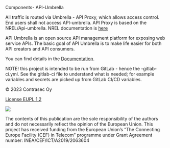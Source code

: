 Components- API-Umbrella

All traffic is routed via Umbrella - API Proxy, which allows access control. End users shall not access API-umbrella. API Proxy is based on the NREL/Api-umbrella. NREL documentation is [here](https://api-umbrella.readthedocs.io/en/latest/)

API Umbrella is an open source API management platform for exposing web service APIs. The basic goal of API Umbrella is to make life easier for both API creators and API consumers. 

You can find details in the [Documentation](https://gitlab.publiccode.solutions/odala-public/documentation/-/tree/main/AccessControl).

NOTE! this project is intended to be run from GitLab - hence the -gitlab-ci.yml. See the gitlab-ci file to understand what is needed; for example variables and secrets are picked up from GitLab CI/CD variables.

© 2023 Contrasec Oy

[License EUPL 1.2](https://eupl.eu/1.2/en/)

![](https://ec.europa.eu/inea/sites/default/files/ceflogos/en_horizontal_cef_logo_2.png)

The contents of this publication are the sole responsibility of the authors and do not necessarily reflect the opinion of the European Union.
This project has received funding from the European Union’s “The Connecting Europe Facility (CEF) in Telecom” programme under Grant Agreement number: INEA/CEF/ICT/A2019/2063604

